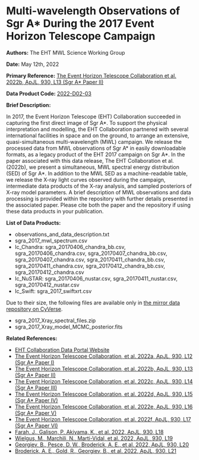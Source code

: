 # Multi-wavelength Observations of Sgr A* During the 2017 Event Horizon Telescope Campaign
 
**Authors:** The EHT MWL Science Working Group
 
**Date:** May 12th, 2022
 
**Primary Reference:** [The Event Horizon Telescope Collaboration et al. 2022b, ApJL, 930, L13 (Sgr A* Paper II)](https://doi.org/10.3847/2041-8213/ac6675)
 
**Data Product Code:** [2022-D02-03](https://eventhorizontelescope.org/for-astronomers/data)
 
**Brief Description:**
 
In 2017, the Event Horizon Telescope (EHT) Collaboration succeeded in capturing the first direct image of Sgr A*. To support the physical interpretation and modelling, the EHT Collaboration partnered with several international facilities in space and on the ground, to arrange an extensive, quasi-simultaneous multi-wavelength (MWL) campaign. We release the processed data from MWL observations of Sgr A* in easily downloadable formats, as a legacy product of the EHT 2017 campaign on Sgr A*. In the paper associated with this data release, The EHT Collaboration et al. (2022b), we present a simultaneous, MWL spectral energy distribution (SED) of Sgr A*. In addition to the MWL SED as a machine-readable table, we release the X-ray light curves observed during the campaign, intermediate data products of the X-ray analysis, and sampled posteriors of X-ray model parameters. A brief description of MWL observations and data processing is provided within the repository with further details presented in the associated paper. Please cite both the paper and the repository if using these data products in your publication.
 
**List of Data Products:**

- observations_and_data_description.txt
- sgra_2017_mwl_spectrum.csv
- lc_Chandra: sgra_20170406_chandra_bb.csv, sgra_20170406_chandra.csv, sgra_20170407_chandra_bb.csv, sgra_20170407_chandra.csv, sgra_20170411_chandra_bb.csv, sgra_20170411_chandra.csv, sgra_20170412_chandra_bb.csv, sgra_20170412_chandra.csv
- lc_NuSTAR: sgra_20170406_nustar.csv, sgra_20170411_nustar.csv, sgra_20170412_nustar.csv
- lc_Swift: sgra_2017_swiftxrt.csv

Due to their size, the following files are available only in [the mirror data repository on CyVerse](https://doi.org/10.25739/26fq-k306).
- sgra_2017_Xray_spectral_files.zip
- sgra_2017_Xray_model_MCMC_posterior.fits

**Related References:**
 
- [EHT Collaboration Data Portal Website](https://eventhorizontelescope.org/for-astronomers/data)
- [The Event Horizon Telescope Collaboration, et al. 2022a, ApJL, 930, L12 (Sgr A* Paper I)](https://doi.org/10.3847/2041-8213/ac6674)
- [The Event Horizon Telescope Collaboration, et al. 2022b, ApJL, 930, L13 (Sgr A* Paper II)](https://doi.org/10.3847/2041-8213/ac6675)
- [The Event Horizon Telescope Collaboration, et al. 2022c, ApJL, 930, L14 (Sgr A* Paper III)](https://doi.org/10.3847/2041-8213/ac6429)
- [The Event Horizon Telescope Collaboration, et al. 2022d, ApJL, 930, L15 (Sgr A* Paper IV)](https://doi.org/10.3847/2041-8213/ac6736)
- [The Event Horizon Telescope Collaboration, et al. 2022e, ApJL, 930, L16 (Sgr A* Paper V)](https://doi.org/10.3847/2041-8213/ac6672)
- [The Event Horizon Telescope Collaboration, et al. 2022f, ApJL, 930, L17 (Sgr A* Paper VI)](https://doi.org/10.3847/2041-8213/ac6756)
- [Farah, J., Galison, P, Akiyama, K., et al. 2022, ApJL, 930, L18](https://doi.org/10.3847/2041-8213/ac6615)
- [Wielgus, M., Marchili, N., Marti-Vidal, et al. 2022, ApJL, 930, L19](https://doi.org/10.3847/2041-8213/ac6428)
- [Georgiev, B., Pesce, D. W., Broderick, A. E., et al. 2022, ApJL, 930, L20](https://doi.org/10.3847/2041-8213/ac65eb)
- [Broderick, A. E., Gold, R., Georgiev, B., et al. 2022, ApJL, 930, L21](https://doi.org/10.3847/2041-8213/ac6584)


